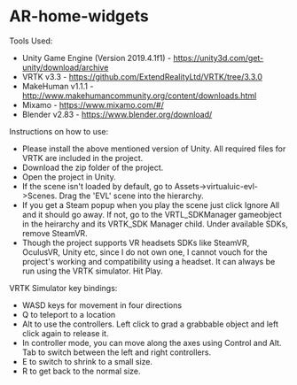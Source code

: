 # AR-home-widgets

Tools Used:
- Unity Game Engine (Version 2019.4.1f1) - https://unity3d.com/get-unity/download/archive
- VRTK v3.3 - https://github.com/ExtendRealityLtd/VRTK/tree/3.3.0
- MakeHuman v1.1.1 - http://www.makehumancommunity.org/content/downloads.html
- Mixamo - https://www.mixamo.com/#/
- Blender v2.83 - https://www.blender.org/download/


Instructions on how to use:

- Please install the above mentioned version of Unity. All required files for VRTK are included in the project.
- Download the zip folder of the project.
- Open the project in Unity.
- If the scene isn't loaded by default, go to Assets->virtualuic-evl->Scenes. Drag the 'EVL' scene into the hierarchy.
- If you get a Steam popup when you play the scene just click Ignore All and it should go away. If not, go to the VRTL_SDKManager gameobject in the heirarchy and its VRTK_SDK Manager child. Under available SDKs, remove SteamVR.
- Though the project supports VR headsets SDKs like SteamVR, OculusVR, Unity etc, since I do not own one, I cannot vouch for the project's working and compatibility using a headset. It can always be run using the VRTK simulator.
Hit Play.

VRTK Simulator key bindings:

- WASD keys for movement in four directions
- Q to teleport to a location
- Alt to use the controllers. Left click to grad a grabbable object and left click again to release it.
- In controller mode, you can move along the axes using Control and Alt. Tab to switch between the left and right controllers.
- E to switch to shrink to a small size.
- R to get back to the normal size.

